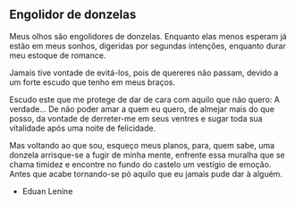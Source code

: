 ## Engolidor de donzelas

Meus olhos são engolidores de donzelas.
Enquanto elas menos esperam
já estão em meus sonhos,
digeridas por segundas intenções,
enquanto durar meu estoque de romance.

Jamais tive vontade de evitá-los,
pois de quereres não passam,
devido a um forte escudo
que tenho em meus braços.

Escudo este que me protege de dar de cara
com aquilo que não quero: A verdade…
De não poder amar a quem eu quero,
de almejar mais do que posso,
da vontade de derreter-me em seus ventres
e sugar toda sua vitalidade
após uma noite de felicidade.

Mas voltando ao que sou,
esqueço meus planos,
para, quem sabe, uma donzela
arrisque-se a fugir de minha mente,
enfrente essa muralha que se chama timidez
e encontre no fundo do castelo
um vestígio de emoção.
Antes que acabe tornando-se pó
aquilo que eu jamais pude dar à alguém.

- Eduan Lenine